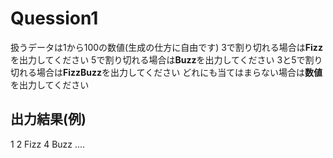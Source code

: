 # Quession1

扱うデータは1から100の数値(生成の仕方に自由です)
3で割り切れる場合は**Fizz**を出力してください
5で割り切れる場合は**Buzz**を出力してください
3と5で割り切れる場合は**FizzBuzz**を出力してください
どれにも当てはまらない場合は**数値**を出力してください

## 出力結果(例)
1
2
Fizz
4
Buzz
....
